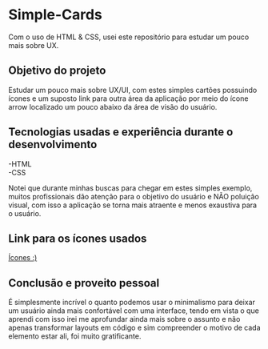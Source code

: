 
# Simple-Cards
Com o uso de HTML &amp; CSS, usei este repositório para estudar um pouco mais sobre UX.

## Objetivo do projeto

Estudar um pouco mais sobre UX/UI, com estes simples cartões possuindo ícones e um suposto link para outra área da aplicação por meio do ícone arrow localizado um pouco abaixo da área de visão do usuário.

## Tecnologias usadas e experiência durante o desenvolvimento

-HTML  
-CSS

Notei que durante minhas buscas para chegar em estes simples exemplo, muitos profissionais dão atenção para o objetivo do usuário e NÃO poluição visual, com isso a aplicação se torna mais atraente e menos exaustiva para o usuário.

## Link para os ícones usados

[Ícones :)](https://www.flaticon.com/)


## Conclusão e proveito pessoal

É simplesmente incrível o quanto podemos usar o minimalismo para deixar um usuário ainda mais confortável com uma interface, tendo em vista o que aprendi com isso irei me aprofundar ainda mais sobre o assunto e não apenas transformar layouts em código e sim compreender o motivo de cada elemento estar ali, foi muito gratificante.


